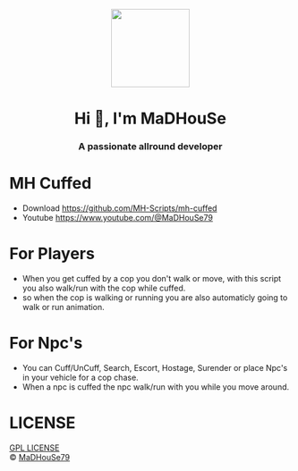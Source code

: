 <p align="center">
    <img width="140" src="https://icons.iconarchive.com/icons/iconarchive/red-orb-alphabet/128/Letter-M-icon.png" />  
    <h1 align="center">Hi 👋, I'm MaDHouSe</h1>
    <h3 align="center">A passionate allround developer </h3>    
</p>

# MH Cuffed
- Download https://github.com/MH-Scripts/mh-cuffed
- Youtube https://www.youtube.com/@MaDHouSe79

# For Players
- When you get cuffed by a cop you don't walk or move, with this script you also walk/run with the cop while cuffed.
- so when the cop is walking or running you are also automaticly going to walk or run animation.

# For Npc's
- You can Cuff/UnCuff, Search, Escort, Hostage, Surender or place Npc's in your vehicle for a cop chase.
- When a npc is cuffed the npc walk/run with you while you move around.

# LICENSE
[GPL LICENSE](https://github.com/MH-Scripts/mh-cuffed/blob/main/LICENSE)<br />
&copy; [MaDHouSe79](https://www.youtube.com/@MaDHouSe79)
